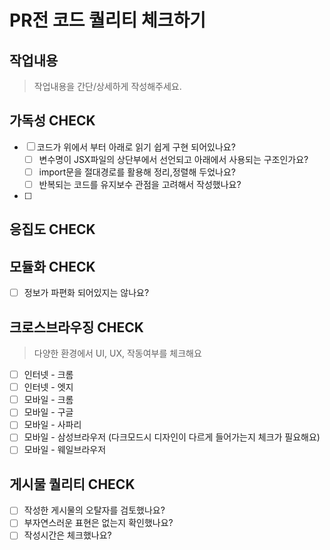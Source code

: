 # PR전 코드 퀄리티 체크하기

## 작업내용

> 작업내용을 간단/상세하게 작성해주세요.

## 가독성 CHECK

- [ ] 코드가 위에서 부터 아래로 읽기 쉽게 구현 되어있나요?
  - [ ] 변수명이 JSX파일의 상단부에서 선언되고 아래에서 사용되는 구조인가요?
  - [ ] import문을 절대경로를 활용해 정리,정렬해 두었나요?
  - [ ] 반복되는 코드를 유지보수 관점을 고려해서 작성했나요?
- [ ]

## 응집도 CHECK

## 모듈화 CHECK

- [ ] 정보가 파편화 되어있지는 않나요?

## 크로스브라우징 CHECK

> 다양한 환경에서 UI, UX, 작동여부를 체크해요

- [ ] 인터넷 - 크롬
- [ ] 인터넷 - 엣지
- [ ] 모바일 - 크롬
- [ ] 모바일 - 구글
- [ ] 모바일 - 사파리
- [ ] 모바일 - 삼성브라우저 (다크모드시 디자인이 다르게 들어가는지 체크가 필요해요)
- [ ] 모바일 - 웨일브라우저

## 게시물 퀄리티 CHECK

- [ ] 작성한 게시물의 오탈자를 검토했나요?
- [ ] 부자연스러운 표현은 없는지 확인했나요?
- [ ] 작성시간은 체크했나요?
